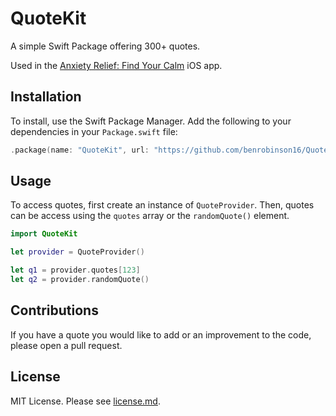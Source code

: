 # QuoteKit

A simple Swift Package offering 300+ quotes.

Used in the [Anxiety Relief: Find Your Calm](https://anxiety-relief-app.github.io/) iOS app.

## Installation

To install, use the Swift Package Manager. Add the following to your dependencies in your `Package.swift` file:

```swift
.package(name: "QuoteKit", url: "https://github.com/benrobinson16/QuoteKit.git", .branch("main"))
```

## Usage

To access quotes, first create an instance of `QuoteProvider`. Then, quotes can be access using the `quotes` array or the `randomQuote()` element.

```swift
import QuoteKit

let provider = QuoteProvider()

let q1 = provider.quotes[123]
let q2 = provider.randomQuote()
```

## Contributions

If you have a quote you would like to add or an improvement to the code, please open a pull request.

## License

MIT License. Please see [license.md](license.md).

